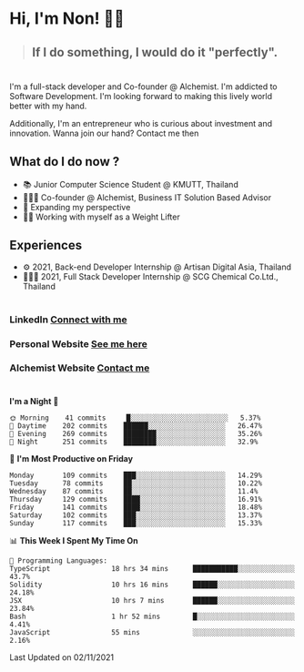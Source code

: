 # Hi, I'm Non! 🖐🏻

> ## If I do something, I would do it "perfectly".

#

I'm a full-stack developer and Co-founder @ Alchemist. I'm addicted to Software Development. I'm looking forward to making this lively world better with my hand.

Additionally, I'm an entrepreneur who is curious about investment and innovation. Wanna join our hand? Contact me then

## What do I do now ?

- 📚 Junior Computer Science Student @ KMUTT, Thailand
- 🧑🏻‍💻 Co-founder @ Alchemist, Business IT Solution Based Advisor
- 🌈 Expanding my perspective
- 🏋🏻 Working with myself as a Weight Lifter

## Experiences

- ⚙️ 2021, Back-end Developer Internship @ Artisan Digital Asia, Thailand
- 🧑🏻‍💻 2021, Full Stack Developer Internship @ SCG Chemical Co.Ltd., Thailand

#

### LinkedIn [Connect with me](https://www.linkedin.com/in/non-nontra/)

### Personal Website [See me here](https://nonnontra.com/)

### Alchemist Website [Contact me](https://alchemist-softwarehouse.co/)

#

<!--START_SECTION:waka-->
**I'm a Night 🦉** 

```text
🌞 Morning    41 commits     █░░░░░░░░░░░░░░░░░░░░░░░░   5.37% 
🌆 Daytime    202 commits    ██████░░░░░░░░░░░░░░░░░░░   26.47% 
🌃 Evening    269 commits    ████████░░░░░░░░░░░░░░░░░   35.26% 
🌙 Night      251 commits    ████████░░░░░░░░░░░░░░░░░   32.9%

```
📅 **I'm Most Productive on Friday** 

```text
Monday       109 commits    ███░░░░░░░░░░░░░░░░░░░░░░   14.29% 
Tuesday      78 commits     ██░░░░░░░░░░░░░░░░░░░░░░░   10.22% 
Wednesday    87 commits     ██░░░░░░░░░░░░░░░░░░░░░░░   11.4% 
Thursday     129 commits    ████░░░░░░░░░░░░░░░░░░░░░   16.91% 
Friday       141 commits    ████░░░░░░░░░░░░░░░░░░░░░   18.48% 
Saturday     102 commits    ███░░░░░░░░░░░░░░░░░░░░░░   13.37% 
Sunday       117 commits    ███░░░░░░░░░░░░░░░░░░░░░░   15.33%

```


📊 **This Week I Spent My Time On** 

```text
💬 Programming Languages: 
TypeScript               18 hrs 34 mins      ███████████░░░░░░░░░░░░░░   43.7% 
Solidity                 10 hrs 16 mins      ██████░░░░░░░░░░░░░░░░░░░   24.18% 
JSX                      10 hrs 7 mins       ██████░░░░░░░░░░░░░░░░░░░   23.84% 
Bash                     1 hr 52 mins        █░░░░░░░░░░░░░░░░░░░░░░░░   4.41% 
JavaScript               55 mins             ░░░░░░░░░░░░░░░░░░░░░░░░░   2.16%

```


 Last Updated on 02/11/2021
<!--END_SECTION:waka-->
